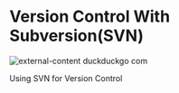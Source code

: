 # Version Control With Subversion(SVN)
![external-content duckduckgo com](https://user-images.githubusercontent.com/53241212/126389284-d6fbe647-5b27-4bce-a132-1470354e652b.png)


Using SVN for Version Control

